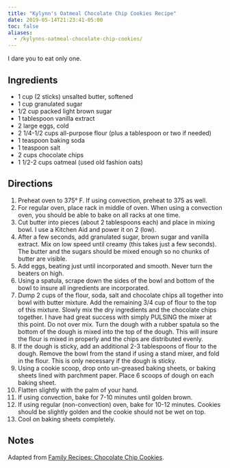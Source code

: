 ```yaml
---
title: "Kylynn's Oatmeal Chocolate Chip Cookies Recipe"
date: 2019-05-14T21:23:41-05:00
toc: false
aliases:
  - /kylynns-oatmeal-chocolate-chip-cookies/
---
```


I dare you to eat only one.

<!--more-->

## Ingredients

- 1 cup (2 sticks) unsalted butter, softened
- 1 cup granulated sugar
- 1/2 cup packed light brown sugar
- 1 tablespoon vanilla extract
- 2 large eggs, cold
- 2 1/4-1/2 cups all-purpose flour (plus a tablespoon or two if needed)
- 1 teaspoon baking soda
- 1 teaspoon salt
- 2 cups chocolate chips
- 1 1/2-2 cups oatmeal (used old fashion oats)

## Directions

1. Preheat oven to 375° F. If using convection, preheat to 375 as well. 
1. For regular oven, place rack in middle of oven. When using a convection oven, you should be able to bake on all racks at one time.
1. Cut butter into pieces (about 2 tablespoons each) and place in mixing bowl. I use a Kitchen Aid and power it on 2 (low).
1. After a few seconds, add granulated sugar, brown sugar and vanilla extract. Mix on low speed until creamy (this takes just a few seconds). The butter and the sugars should be mixed enough so no chunks of butter are visible.
1. Add eggs, beating just until incorporated and smooth. Never turn the beaters on high.
1. Using a spatula, scrape down the sides of the bowl and bottom of the bowl to insure all ingredients are incorporated.
1. Dump 2 cups of the flour, soda, salt and chocolate chips all together into bowl with butter mixture. Add the remaining 3/4 cup of flour to the top of this mixture. Slowly mix the dry ingredients and the chocolate chips together. I have had great success with simply PULSING the mixer at this point. Do not over mix. Turn the dough with a rubber spatula so the bottom of the dough is mixed into the top of the dough. This will insure the flour is mixed in properly and the chips are distributed evenly.
1. If the dough is sticky, add an additional 2-3 tablespoons of flour to the dough. Remove the bowl from the stand if using a stand mixer, and fold in the flour. This is only necessary if the dough is sticky.
1. Using a cookie scoop, drop onto un-greased baking sheets, or baking sheets lined with parchment paper. Place 6 scoops of dough on each baking sheet.
1. Flatten slightly with the palm of your hand.
1. If using convection, bake for 7-10 minutes until golden brown.
1. If using regular (non-convection) oven, bake for 10-12 minutes.
Cookies should be slightly golden and the cookie should not be wet on top.
1. Cool on baking sheets completely.

## Notes

Adapted from [Family Recipes: Chocolate Chip Cookies](https://www.familysearch.org/blog/en/heritage-recipes-chocolate-chip-cookies/).

